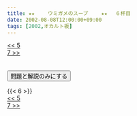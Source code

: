 ```yaml
---
title: ★★　 　ウミガメのスープ　 　★★ 　６杯目
date: 2002-08-08T12:00:00+09:00
tags: [2002,オカルト板]
---
```

<div class="th_left"><a href="../5"><< 5</a></div>
<div class="th_right"><a href="../7">7 >></a></div>
<br><br>
<script src="../../js/cupsoup.js"></script>
<form>
<input type="button" value="問題と解説のみにする" onClick="toggleCupsoup()">
</form>
{{< 6 >}}
<div class="th_left"><a href="../5"><< 5</a></div>
<div class="th_right"><a href="../7">7 >></a></div>